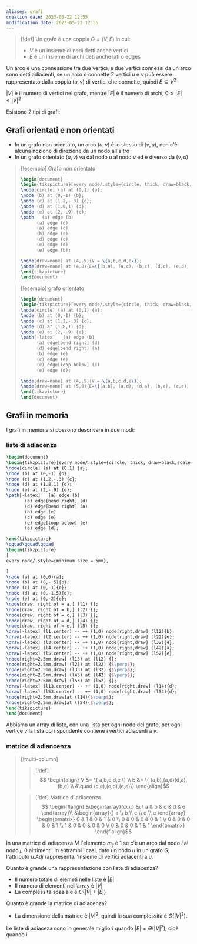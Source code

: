 ```yaml
---
aliases: grafi
creation date: 2023-05-22 12:55
modification date: 2023-05-22 12:55
---
```


> [!def]
> Un grafo è una coppia $G = (V, E)$ in cui:
> - $V$ è un insieme di nodi detti anche vertici
> - $E$ è un insieme di archi deti anche lati o edges
> 

Un arco è una connessione tra due vertici, e due vertici connessi da un arco sono detti adiacenti, se un arco $e$ connette 2 vertici $u$ e $v$ può essere rappresentato dalla coppia $(u,v)$ di vertici che connette, quindi $E \subseteq V^2$

$|V|$ è il numero di vertici nel grafo, mentre $|E|$ è il numero di archi, $0 \leq |E| \leq |V|^2$

Esistono 2 tipi di grafi:

## Grafi orientati e non orientati
- In un grafo non orientato, un arco $(u,v)$ è lo stesso di $(v,u)$, non c'è alcuna nozione di direzione da un nodo all'altro
- In un grafo orientato $(u,v)$ va dal nodo $u$ al nodo $v$ ed è diverso da $(v,u)$

> [!esempio] Grafo non orientato
> 
> ```tikz
> \begin{document}
> \begin{tikzpicture}[every node/.style={circle, thick, draw=black,scale = 1.25},scale = 2]
> \node[circle] (a) at (0,1) {a};
> \node (b) at (0,-1) {b};
> \node (c) at (1.2,-.3) {c};
> \node (d) at (1.8,1) {d};
> \node (e) at (2,-.9) {e};
> \path   (a) edge (b)
> 		(a) edge (d)
> 		(a) edge (c)
> 		(b) edge (c)
> 		(d) edge (c)
> 		(e) edge (d)
> 		(e) edge (b);
> 
> \node[draw=none] at (4,.5){V = \{a,b,c,d,e\}};
> \node[draw=none] at (4,0){E=\{(b,a), (a,c), (b,c), (d,c), (e,d), (b,e)\}};
> \end{tikzpicture}
> \end{document}
> ```


>[!esempio] grafo orientato
> ```tikz
> \begin{document}
> \begin{tikzpicture}[every node/.style={circle, thick, draw=black,scale = 1.25},scale = 2]
> \node[circle] (a) at (0,1) {a};
> \node (b) at (0,-1) {b};
> \node (c) at (1.2,-.3) {c};
> \node (d) at (1.8,1) {d};
> \node (e) at (2,-.9) {e};
> \path[-latex]   (a) edge (b)
> 		(a) edge[bend right] (d)
> 		(d) edge[bend right] (a)
> 		(b) edge (e)
> 		(c) edge (e)
> 		(e) edge[loop below] (e)
> 		(e) edge (d);
> 
> \node[draw=none] at (4,.5){V = \{a,b,c,d,e\}};
> \node[draw=none] at (5,0){E=\{(a,b), (a,d), (d,a), (b,e), (c,e), (e,d),(e,e)\}};
> \end{tikzpicture}
> \end{document}
> ```

## Grafi in memoria
I grafi in memoria si possono descrivere in due modi:
### liste di adiacenza
 ```tikz
 \begin{document}
 \begin{tikzpicture}[every node/.style={circle, thick, draw=black,scale = 1.25},scale = 1.25]
 \node[circle] (a) at (0,1) {a};
 \node (b) at (0,-1) {b};
 \node (c) at (1.2,-.3) {c};
 \node (d) at (1.8,1) {d};
 \node (e) at (2,-.9) {e};
 \path[-latex]   (a) edge (b)
 		(a) edge[bend right] (d)
 		(d) edge[bend right] (a)
 		(b) edge (e)
 		(c) edge (e)
 		(e) edge[loop below] (e)
 		(e) edge (d);

 \end{tikzpicture}
 \qquad\qquad\qquad
 \begin{tikzpicture}
 [
 every node/.style={minimum size = 5mm},
 
 ]
 \node (a) at (0,0){a};
 \node (b) at (0,-.5){b};
 \node (c) at (0,-1){c};
 \node (d) at (0,-1.5){d};
 \node (e) at (0,-2){e};
 \node[draw, right of = a,] (l1) {};
 \node[draw, right of = b,] (l2) {};
 \node[draw, right of = c,] (l3) {};
 \node[draw, right of = d,] (l4) {};
 \node[draw, right of = e,] (l5) {};
 \draw[-latex] (l1.center) -- ++ (1,0) node[right,draw] (l12){b};
 \draw[-latex] (l2.center) -- ++ (1,0) node[right,draw] (l22){e};
 \draw[-latex] (l3.center) -- ++ (1,0) node[right,draw] (l32){e};
 \draw[-latex] (l4.center) -- ++ (1,0) node[right,draw] (l42){a};
 \draw[-latex] (l5.center) -- ++ (1,0) node[right,draw] (l52){e};
 \node[right=2.5mm,draw] (l13) at (l12) {};
 \node[right=2.5mm,draw] (l23) at (l22) {$\perp$};
 \node[right=2.5mm,draw] (l33) at (l32) {$\perp$};
 \node[right=2.5mm,draw] (l43) at (l42) {$\perp$};
 \node[right=2.5mm,draw] (l53) at (l52) {};
 \draw[-latex] (l13.center) -- ++ (1,0) node[right,draw] (l14){d};
 \draw[-latex] (l53.center) -- ++ (1,0) node[right,draw] (l54){d};
 \node[right=2.5mm,draw]at (l14){$\perp$};
 \node[right=2.5mm,draw]at (l54){$\perp$};
 \end{tikzpicture}
 \end{document}
 ```

Abbiamo un array di liste, con una lista per ogni nodo del grafo, per ogni vertice $v$ la lista corrispondente contiene i vertici adiacenti a $v$.

### matrice di adiancenza

> [!multi-column]
> > [!def]
> > $$ \begin{align}
> > V &= \{ a,b,c,d,e \} \\
> > E &= \{ (a,b),(a,d)(d,a),(b,e) \\
> >   &\quad (c,e),(e,d),(e,e)\}
> > \end{align}$$
> 
> > [!def] Matrice di adiacenza
> > $$ \begin{flalign}
> > &\begin{array}{ccc}
> >  &\ \ a & b & c & d & e
> > \end{array}\\
> > &\begin{array}{}
> > a \\
> > b \\
> > c \\
> > d \\
> > e
> > \end{array} \begin{bmatrix}
> > 0 & 1 & 0 & 1 & 0 \\
> > 0 & 0 & 0 & 0 & 1 \\
> > 0 & 0 & 0 & 0 & 1 \\
> > 1 & 0 & 0 & 0 & 0 \\
> > 0 & 0 & 0 & 1 & 1
> > \end{bmatrix}
> > \end{flalign}$$

In una matrice di adiacenza $M$ l'elemento $m_{ij}$ è 1 se c'è un arco dal nodo $i$ al nodo $j$, 0 altrimenti.
In entrambi i casi, dato un nodo $u$ in un grafo $G$, l'attributo *u.Adj* rappresenta l'insieme di vertici adiacenti a $u$.

Quanto è grande una rappresentazione con liste di adiacenza?
- Il numero totale di elemeti nelle liste è $|E|$
- Il numero di elementi nell'array è $|V|$
- La complessità spaziale è $\Theta(|V| + |E|)$

Quanto è grande la matrice di adiacenza?
- La dimensione della matrice è $|V|^2$, quindi la sua complessità è $\Theta(|V|^2)$.


Le liste di adiaceza sono in generale migliori quando $|E| \neq \Theta(|V|^2)$, cioè quando i